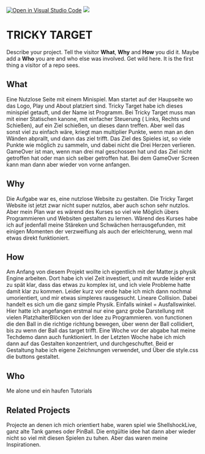[![Open in Visual Studio Code](https://classroom.github.com/assets/open-in-vscode-c66648af7eb3fe8bc4f294546bfd86ef473780cde1dea487d3c4ff354943c9ae.svg)](https://classroom.github.com/online_ide?assignment_repo_id=8150659&assignment_repo_type=AssignmentRepo)
![](https://img.shields.io/badge/Built%20%40-HAWK-brightgreen?style=flat)
# TRICKY TARGET

Describe your project. Tell the visitor **What**, **Why** and **How** you did it. Maybe add a **Who** you are and who else was involved. Get wild here. It is the first thing a visitor of a repo sees.

## What
Eine Nutzlose Seite mit einem Minispiel.
Man startet auf der Haupseite wo das Logo, Play und About platziert sind.
Tricky Target habe ich dieses minispiel getauft, und der Name ist Programm.
Bei Tricky Target muss man mit einer Statischen kanone, mit einfacher Steuerung ( Links, Rechts und Schießen), auf ein Ziel schießen, un dieses dann treffen.
Aber weil das sonst viel zu einfach wäre, kriegt man multiplier Punkte, wenn man an den Wänden abprallt, und dann das ziel trifft.
Das Ziel des Spieles ist, so viele Punkte wie möglich zu sammeln, und dabei nicht die Drei Herzen verlieren.
GameOver ist man, wenn man drei mal geschossen hat und das Ziel nicht getroffen hat oder man sich selber getroffen hat.
Bei dem GameOver Screen kann man dann aber wieder von vorne anfangen.

## Why
Die Aufgabe war es, eine nutzlose Website zu gestalten.
Die Tricky Target Website ist jetzt zwar nicht super nutzlos, aber auch schon sehr nutzlos.
Aber mein Plan war es wärend des Kurses so viel wie Möglich übers Programmieren und Websiten gestalten zu lernen.
Wärend des Kurses habe ich auf jedenfall meine Stäreken und Schwächen herrausgefunden, mit einigen Momenten der verzweiflung als auch der erleichterung, wenn mal etwas direkt funktioniert.

## How
Am Anfang von diesem Projekt wollte ich eigentlich mit der Matter.js physik Engine arbeiten.
Dort habe ich viel Zeit investiert, und mit wurde leider erst zu spät klar, dass das etwas zu komplex ist, und ich viele Probleme hatte damit klar zu kommen.
Leider kurz vor ende habe ich mich dann nochmal umorientiert, und mir etwas simpleres rausgesucht.
Lineare Collision.
Dabei handelt es sich um die ganz simple Physik.
Einfalls winkel = Ausfallswinkel.
Hier hatte ich angefangen erstmal nur eine ganz grobe Darstellung mit vielen PlatzhalterBlöcken von der Idee zu Programmieren.
von functionen die den Ball in die richtige richtung bewegen, über wenn der Ball collidiert, bis zu wenn der Ball das target trifft.
Eine Woche vor der abgabe hat meine Techdemo dann auch funktioniert.
In der Letzten Woche habe ich mich dann auf das Gestalten konzentriert, und durchgeschuftet.
Beid er Gestaltung habe ich eigene Zeichnungen verwendet, und Über die style.css die buttons gestaltet.

## Who
Me alone und ein haufen Tutorials

## Related Projects
Projecte an denen ich mich orientiert habe, waren spiel wie ShellshockLive, ganz alte Tank games oder PinBall.
Die entgültie idee hat dann aber wieder nicht so viel mit diesen Spielen zu tuhen.
Aber das waren meine Inspirationen.